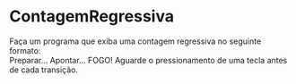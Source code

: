 # ContagemRegressiva
Faça um programa que exiba uma contagem regressiva no seguinte formato:  
Preparar... Apontar... FOGO! 
Aguarde o pressionamento de uma tecla antes de cada transição.
